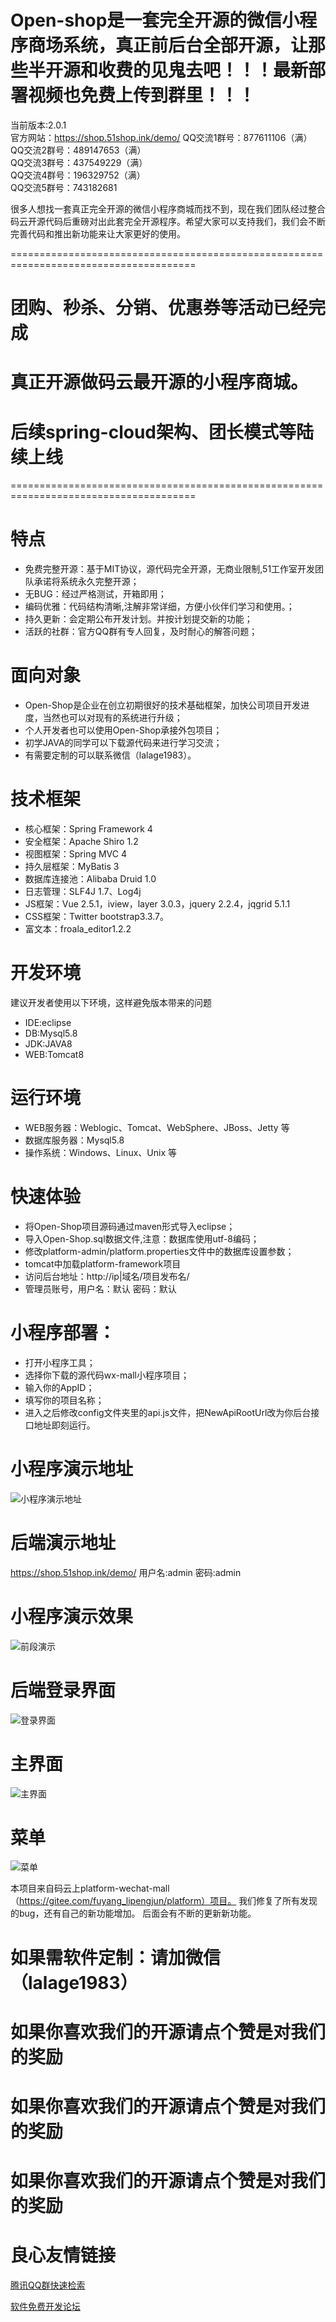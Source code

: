 # Open-shop是一套完全开源的微信小程序商场系统，真正前后台全部开源，让那些半开源和收费的见鬼去吧！！！最新部署视频也免费上传到群里！！！
当前版本:2.0.1  
官方网站：https://shop.51shop.ink/demo/ 
QQ交流1群号：877611106（满）  
QQ交流2群号：489147653（满）  
QQ交流3群号：437549229（满）  
QQ交流4群号：196329752（满）  
QQ交流5群号：743182681


很多人想找一套真正完全开源的微信小程序商城而找不到，现在我们团队经过整合码云开源代码后重磅对出此套完全开源程序。希望大家可以支持我们，我们会不断完善代码和推出新功能来让大家更好的使用。

======================================================================================
# 团购、秒杀、分销、优惠券等活动已经完成
# 真正开源做码云最开源的小程序商城。
# 后续spring-cloud架构、团长模式等陆续上线
======================================================================================


# 特点 
* 免费完整开源：基于MIT协议，源代码完全开源，无商业限制,51工作室开发团队承诺将系统永久完整开源； 
* 无BUG：经过严格测试，开箱即用； 
* 编码优雅：代码结构清晰,注解非常详细，方便小伙伴们学习和使用。； 
* 持久更新：会定期公布开发计划。并按计划提交新的功能； 
* 活跃的社群：官方QQ群有专人回复，及时耐心的解答问题； 

# 面向对象
* Open-Shop是企业在创立初期很好的技术基础框架，加快公司项目开发进度，当然也可以对现有的系统进行升级；
* 个人开发者也可以使用Open-Shop承接外包项目；
* 初学JAVA的同学可以下载源代码来进行学习交流；
* 有需要定制的可以联系微信（lalage1983）。

# 技术框架
* 核心框架：Spring Framework 4
* 安全框架：Apache Shiro 1.2
* 视图框架：Spring MVC 4
* 持久层框架：MyBatis 3
* 数据库连接池：Alibaba Druid 1.0
* 日志管理：SLF4J 1.7、Log4j
* JS框架：Vue 2.5.1，iview，layer 3.0.3，jquery 2.2.4，jqgrid 5.1.1 
* CSS框架：Twitter bootstrap3.3.7。
* 富文本：froala_editor1.2.2

# 开发环境
建议开发者使用以下环境，这样避免版本带来的问题
* IDE:eclipse
* DB:Mysql5.8
* JDK:JAVA8
* WEB:Tomcat8

# 运行环境
* WEB服务器：Weblogic、Tomcat、WebSphere、JBoss、Jetty 等
* 数据库服务器：Mysql5.8
* 操作系统：Windows、Linux、Unix 等


# 快速体验
* 将Open-Shop项目源码通过maven形式导入eclipse；
* 导入Open-Shop.sql数据文件,注意：数据库使用utf-8编码； 
* 修改platform-admin/platform.properties文件中的数据库设置参数；
* tomcat中加载platform-framework项目
* 访问后台地址：http://ip|域名/项目发布名/
* 管理员账号，用户名：默认 密码：默认

# 小程序部署：
* 打开小程序工具；
* 选择你下载的源代码wx-mall小程序项目；
* 输入你的AppID；
* 填写你的项目名称；
* 进入之后修改config文件夹里的api.js文件，把NewApiRootUrl改为你后台接口地址即刻运行。

# 小程序演示地址
![小程序演示地址](https://images.gitee.com/uploads/images/2019/0316/170751_dac85a7a_81788.jpeg "嗨街二号小程序.jpg")
# 后端演示地址
https://shop.51shop.ink/demo/ 用户名:admin  密码:admin

# 小程序演示效果
![](https://images.gitee.com/uploads/images/2019/0625/104952_f9964aa6_1293644.png "前段演示")

# 后端登录界面
![登录界面](https://images.gitee.com/uploads/images/2019/0223/145541_ceb02a32_1293644.jpeg "登录，小程序商城")
# 主界面
![主界面](https://images.gitee.com/uploads/images/2019/0223/145546_1c4fc356_1293644.jpeg "主界面，插件商城")
# 菜单
![菜单](https://images.gitee.com/uploads/images/2019/0223/145541_2a1e5aba_1293644.png "菜单1")

本项目来自码云上platform-wechat-mall（https://gitee.com/fuyang_lipengjun/platform）项目。
我们修复了所有发现的bug，还有自己的新功能增加。
后面会有不断的更新新功能。

# 如果需软件定制：请加微信（lalage1983）
# 如果你喜欢我们的开源请点个赞是对我们的奖励
# 如果你喜欢我们的开源请点个赞是对我们的奖励
# 如果你喜欢我们的开源请点个赞是对我们的奖励

 # 良心友情链接

[腾讯QQ群快速检索](http://u.720life.cn/s/8cf73f7c)

[软件免费开发论坛](http://u.720life.cn/s/bbb01dc0)